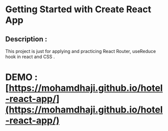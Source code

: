 # Getting Started with Create React App

## Description : 
This project is just for applying and practicing React Router, useReduce hook in react and CSS .

# DEMO : [https://mohamdhaji.github.io/hotel-react-app/](https://mohamdhaji.github.io/hotel-react-app/)

